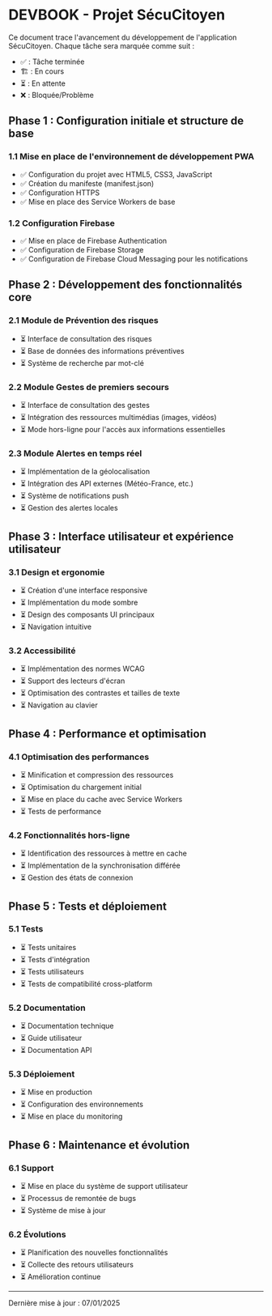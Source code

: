 # DEVBOOK - Projet SécuCitoyen

Ce document trace l'avancement du développement de l'application SécuCitoyen. Chaque tâche sera marquée comme suit :
- ✅ : Tâche terminée
- 🏗️ : En cours
- ⏳ : En attente
- ❌ : Bloquée/Problème

## Phase 1 : Configuration initiale et structure de base

### 1.1 Mise en place de l'environnement de développement PWA
- ✅ Configuration du projet avec HTML5, CSS3, JavaScript
- ✅ Création du manifeste (manifest.json)
- ✅ Configuration HTTPS
- ✅ Mise en place des Service Workers de base

### 1.2 Configuration Firebase
- ✅ Mise en place de Firebase Authentication
- ✅ Configuration de Firebase Storage
- ✅ Configuration de Firebase Cloud Messaging pour les notifications

## Phase 2 : Développement des fonctionnalités core

### 2.1 Module de Prévention des risques
- ⏳ Interface de consultation des risques
- ⏳ Base de données des informations préventives
- ⏳ Système de recherche par mot-clé

### 2.2 Module Gestes de premiers secours
- ⏳ Interface de consultation des gestes
- ⏳ Intégration des ressources multimédias (images, vidéos)
- ⏳ Mode hors-ligne pour l'accès aux informations essentielles

### 2.3 Module Alertes en temps réel
- ⏳ Implémentation de la géolocalisation
- ⏳ Intégration des API externes (Météo-France, etc.)
- ⏳ Système de notifications push
- ⏳ Gestion des alertes locales

## Phase 3 : Interface utilisateur et expérience utilisateur

### 3.1 Design et ergonomie
- ⏳ Création d'une interface responsive
- ⏳ Implémentation du mode sombre
- ⏳ Design des composants UI principaux
- ⏳ Navigation intuitive

### 3.2 Accessibilité
- ⏳ Implémentation des normes WCAG
- ⏳ Support des lecteurs d'écran
- ⏳ Optimisation des contrastes et tailles de texte
- ⏳ Navigation au clavier

## Phase 4 : Performance et optimisation

### 4.1 Optimisation des performances
- ⏳ Minification et compression des ressources
- ⏳ Optimisation du chargement initial
- ⏳ Mise en place du cache avec Service Workers
- ⏳ Tests de performance

### 4.2 Fonctionnalités hors-ligne
- ⏳ Identification des ressources à mettre en cache
- ⏳ Implémentation de la synchronisation différée
- ⏳ Gestion des états de connexion

## Phase 5 : Tests et déploiement

### 5.1 Tests
- ⏳ Tests unitaires
- ⏳ Tests d'intégration
- ⏳ Tests utilisateurs
- ⏳ Tests de compatibilité cross-platform

### 5.2 Documentation
- ⏳ Documentation technique
- ⏳ Guide utilisateur
- ⏳ Documentation API

### 5.3 Déploiement
- ⏳ Mise en production
- ⏳ Configuration des environnements
- ⏳ Mise en place du monitoring

## Phase 6 : Maintenance et évolution

### 6.1 Support
- ⏳ Mise en place du système de support utilisateur
- ⏳ Processus de remontée de bugs
- ⏳ Système de mise à jour

### 6.2 Évolutions
- ⏳ Planification des nouvelles fonctionnalités
- ⏳ Collecte des retours utilisateurs
- ⏳ Amélioration continue

---
Dernière mise à jour : 07/01/2025
